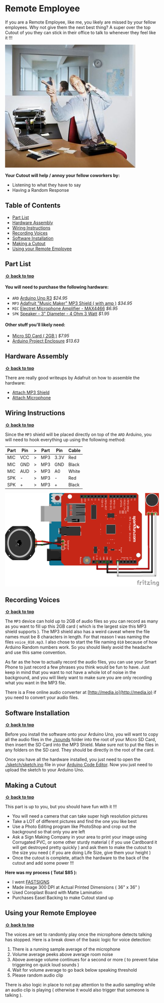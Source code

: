 Remote Employee
===

If you are a Remote Employee, like me, you likely are missed by your fellow employees.  Why not give them the next best thing? A super over the top Cutout of you they can stick in their office to talk to whenever they feel like it !!!

![cutout_preview](images/cutout_preview.jpg "cutout_preview")

__Your Cutout will help / annoy your fellow coworkers by:__

* Listening to what they have to say
* Having a Random Response


Table of Contents
---

* [Part List](#part-list)
* [Hardware Assembly](#hardware-assembly)
* [Wiring Instructions](#wiring-instructions)
* [Recording Voices](#recording-voices)
* [Software Installation](#software-installation)
* [Making a Cutout](#making-a-cutout)
* [Using your Remote Employee](#using-your-remote-employee)


Part List
---

**[⇧ back to top](#table-of-contents)**

#### You will need to purchase the following hardware:

* `ARD` [Arduino Uno R3](https://www.adafruit.com/products/50?utm_medium=referral&utm_source=manifestinteractive) _$24.95_
* `MP3` [Adafruit "Music Maker" MP3 Shield ( with amp )](https://www.adafruit.com/products/1788?utm_medium=referral&utm_source=manifestinteractive) _$34.95_
* `MIC` [Electret Microphone Amplifier - MAX4466](https://www.adafruit.com/products/1063?utm_medium=referral&utm_source=manifestinteractive) _$6.95_
* `SPK` [Speaker - 3" Diameter - 4 Ohm 3 Watt](https://www.adafruit.com/products/1314?utm_medium=referral&utm_source=manifestinteractive) _$1.95_

#### Other stuff you'll likely need:

* [Micro SD Card ( 2GB )](http://www.amazon.com/Sandisk-2GB-Micro-Sd-Card/dp/B000N3LL02) _$7.95_
* [Arduino Project Enclosure](https://www.amazon.com/Arduino-06RBARD16-Box/dp/B003ZKJNVY) _$13.63_


Hardware Assembly
---

**[⇧ back to top](#table-of-contents)**

There are really good writeups by Adafruit on how to assemble the hardware:

* [Attach MP3 Shield](https://learn.adafruit.com/adafruit-music-maker-shield-vs1053-mp3-wav-wave-ogg-vorbis-player?view=all)
* [Attach Microphone](https://learn.adafruit.com/3d-printed-led-microphone-flag?view=all)


Wiring Instructions
---

**[⇧ back to top](#table-of-contents)**

Since the `MP3` shield will be placed directly on top of the `ARD` Arduino, you will need to hook everything up using the following method:

| Part | Pin    | > | Part | Pin  | Cable  |
|------|--------|---|------|------|--------|
| MIC  | VCC    | > | MP3  | 3.3V | Red    |
| MIC  | GND    | > | MP3  | GND  | Black  |
| MIC  | AUD    | > | MP3  | A0   | White  |
| SPK  | -      | > | MP3  | -    | Red    |
| SPK  | +      | > | MP3  | +    | Black  |

![wiring](fritzing/sketch.png "wiring")


Recording Voices
---

**[⇧ back to top](#table-of-contents)**

The `MP3` device can hold up to 2GB of audio files so you can record as many as you want to fill up this 2GB card ( which is the largest size this MP3 shield supports ).  The MP3 shield also has a weird caveat where the file names must be 8 characters in length. For that reason I was naming the files `voice_010.mp3`.  I also chose to start the file naming `010` because of how Arduino Random numbers work.  So you should likely avoid the headache and use this same convention.

As far as the how to actually record the audio files, you can use your Smart Phone to just record a few phrases you think would be fun to have.  Just keep in mind that you want to not have a whole lot of noise in the background, and you will likely want to make sure you are only recording what you want in the MP3 file.

There is a Free online audio converter at [http://media.io](http://media.io) if you need to convert your audio files.


Software Installation
---

**[⇧ back to top](#table-of-contents)**

Before you install the software onto your Arduino Uno, you will want to copy all the audio files in the [./sounds](sounds) folder into the root of your Micro SD Card, then insert the SD Card into the MP3 Shield.  Make sure not to put the files in any folders on the SD card.  They should be directly in the root of the card.

Once you have all the hardware installed, you just need to open the [./sketch/sketch.ino](sketch/sketch.ino) file in your [Arduino Code Editor](https://www.arduino.cc/en/Main/Software).  Now you just need to upload the sketch to your Arduino Uno.


Making a Cutout
---

**[⇧ back to top](#table-of-contents)**

This part is up to you, but you should have fun with it !!!

* You will need a camera that can take super high resolution pictures
* Take a LOT of different pictures and find the one you like best
* Use a Photo Editing program like PhotoShop and crop out the background so that only you are left
* Ask a Sign Making Company in your area to print your image using Corrugated PVC, or some other sturdy material ( if you use Cardboard it will get destroyed pretty quickly ) and ask them to make the cutout to the size you need ( if you are doing Life Size, give them your height )
* Once the cutout is complete, attach the hardware to the back of the cutout and add some power !!!

**Here was my process ( Total $85 ):**

* I went [FASTSIGNS](https://www.fastsigns.com)
* Made image 300 DPI at Actual Printed Dimensions ( 36" x 36" )
* Used Coroplast Board with Matte Lamination
* Purchases Easel Backing to make Cutout stand up


Using your Remote Employee
---

**[⇧ back to top](#table-of-contents)**

The voices are set to randomly play once the microphone detects talking has stopped.  Here is a break down of the basic logic for voice detection:

1. There is a running sample average of the microphone
2. Volume average peeks above average room noise
3. Above average volume continues for a second or more ( to prevent false triggering on quick loud sounds )
4. Wait for volume average to go back below speaking threshold
5. Please random audio clip

There is also logic in place to not pay attention to the audio sampling while an audio clip is playing ( otherwise it would also trigger that someone is talking ).